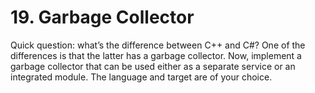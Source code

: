 # 19. Garbage Collector

Quick question: what’s the difference between C++ and C#? One of the differences is that the latter has a garbage collector. Now, implement a garbage collector that can be used either as a separate service or an integrated module. The language and target are of your choice.
